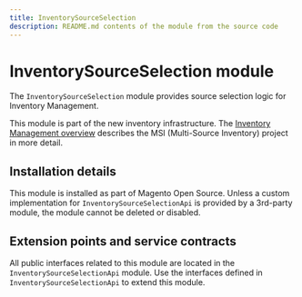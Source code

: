 ```yaml
---
title: InventorySourceSelection
description: README.md contents of the module from the source code
---
```


# InventorySourceSelection module

The `InventorySourceSelection` module provides source selection logic for Inventory Management.

This module is part of the new inventory infrastructure. The
[Inventory Management overview](https://devdocs.magento.com/guides/v2.4/inventory/index.html)
describes the MSI (Multi-Source Inventory) project in more detail.

## Installation details

This module is installed as part of Magento Open Source. Unless a custom implementation for `InventorySourceSelectionApi`
is provided by a 3rd-party module, the module cannot be deleted or disabled.

## Extension points and service contracts

All public interfaces related to this module are located in the `InventorySourceSelectionApi` module.
Use the interfaces defined in `InventorySourceSelectionApi` to extend this module.
